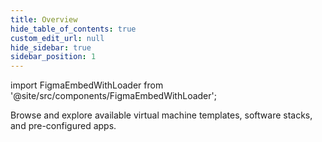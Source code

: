 ```yaml
---
title: Overview
hide_table_of_contents: true
custom_edit_url: null
hide_sidebar: true
sidebar_position: 1
---
```


import FigmaEmbedWithLoader from '@site/src/components/FigmaEmbedWithLoader';

Browse and explore available virtual machine templates, software stacks, and pre-configured apps.

<div style={{ width: "100%", height: "auto", margin: 0, padding: 0, overflow: "hidden" }}>
  <FigmaEmbedWithLoader  className="figma-wrapper"
    url="https://embed.figma.com/proto/L0ylD3oFtJTEhXUvk3YHoi/Apps-Overview?node-id=1-53&scaling=scale-down-width&content-scaling=fixed&page-id=0%3A1&starting-point-node-id=9%3A388&embed-host=share"
    thumbnail="/img/template-thumbnail.jpg" 
  />
</div>